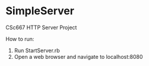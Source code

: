 # SimpleServer
CSc667 HTTP Server Project

How to run:
1) Run StartServer.rb
2) Open a web browser and navigate to localhost:8080
